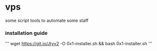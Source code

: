 # vps
some script tools to automate some staff
### installation guide
'''
wget https://git.io/Jtyy2 -O 0x1-installer.sh && bash 0x1-installer.sh
'''
